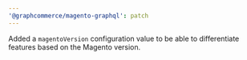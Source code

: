 ```yaml
---
'@graphcommerce/magento-graphql': patch
---
```


Added a `magentoVersion` configuration value to be able to differentiate features based on the Magento version.
